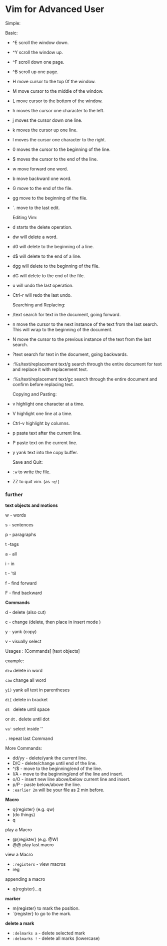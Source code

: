 # Vim for Advanced User

Simple:

  Basic:

- ^E scroll the window down.
- ^Y scroll the window up.
- ^F scroll down one page.
- ^B scroll up one page.
- H move cursor to the top 0f the window.
- M move cursor to the middle of the window.
- L move cursor to the bottom of the window.
- h moves the cursor one character to the left.
- j moves the cursor down one line.
- k moves the cursor up one line.
- l moves the cursor one character to the right.
- 0 moves the cursor to the beginning of the line.
- $ moves the cursor to the end of the line.
- w move forward one word.
- b move backward one word.
- G move to the end of the file.
- gg move to the beginning of the file.
- `. move to the last edit.


  Editing Vim:

- d starts the delete operation.
- dw will delete a word.
- d0 will delete to the beginning of a line.
- d$ will delete to the end of a line.
- dgg will delete to the beginning of the file.
- dG will delete to the end of the file.
- u will undo the last operation.
- Ctrl-r will redo the last undo.


  Searching and Replacing:

- /text search for text in the document, going forward.
- n move the cursor to the next instance of the text from the last search. This will wrap to the beginning of the document.
- N move the cursor to the previous instance of the text from the last search.
- ?text search for text in the document, going backwards.
- :%s/text/replacement text/g search through the entire document for text and replace it with replacement text.
- :%s/text/replacement text/gc search through the entire document and confirm before replacing text.


  Copying and Pasting:

- v highlight one character at a time.
- V highlight one line at a time.
- Ctrl-v highlight by columns.
- p paste text after the current line.
- P paste text on the current line.
- y yank text into the copy buffer.


  Save and Quit:

- `:w` to write the file.
- ZZ to quit vim. (as `:q!`)


### further

**text objects and motions**

w - words

s - sentences

p - paragraphs

t -tags

a - all

i - in

t - 'til

f - find forward

F - find backward

**Commands**

d - delete (also cut)

c - change (delete, then place in insert mode )

y - yank (copy)

v - visually select

Usages : [Commands] [text objects]

example:

`diw` delete in word

`caw` change all word

`yi)` yank all text in parentheses

`di[` delete in bracket

`dt ` delete until space

or `dt.` delete until dot

`va'` select inside ''

`.` repeat last Command

More Commands:

- dd/yy - delete/yank the current line.
- D/C - delete/change until end of the line.
- ^/$ - move to the beginning/end of the line.
- I/A - move to the beginning/end of the line and insert.
- o/O - insert new line above/below current line and insert.
- p/P - paste below/above the line.
- `:earlier 2m` will be your file as 2 min before.


**Macro**

- q{register} (e.g. qw)
- (do things)
- q

play a Macro

- @{register} (e.g. @W)
- @@ play last macro

view a Macro

- `:registers` - view macros
-   reg

appending a macro

- q{register}...q 



**marker**

- m{register} to mark the position.
- `{register} to go to the mark.

**delete a mark**

- `:delmarks a` - delete selected mark
- `:delmarks !` - delete all marks (lowercase)


